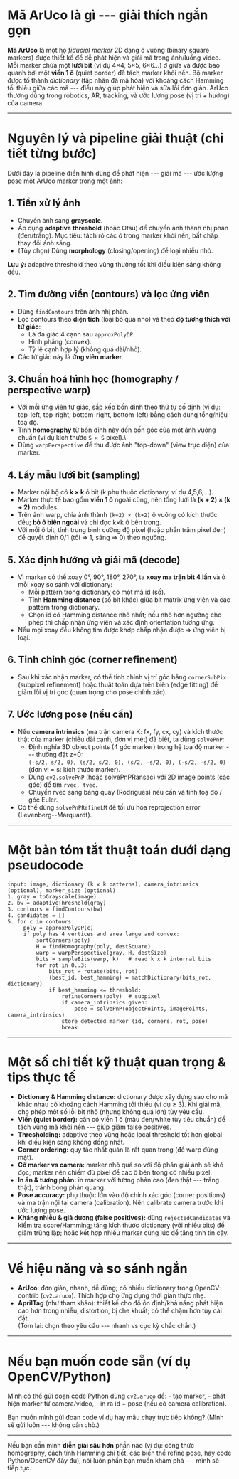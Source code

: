 # Mã ArUco là gì --- giải thích ngắn gọn

**Mã ArUco** là một họ *fiducial marker* 2D dạng ô vuông (binary square
markers) được thiết kế để dễ phát hiện và giải mã trong ảnh/luồng video.
Mỗi marker chứa một **lưới bit** (ví dụ 4×4, 5×5, 6×6...) ở giữa và được
bao quanh bởi một **viền 1 ô** (quiet border) để tách marker khỏi nền.
Bộ marker được tổ thành *dictionary* (tập nhãn đã mã hóa) với khoảng
cách Hamming tối thiểu giữa các mã --- điều này giúp phát hiện và sửa
lỗi đơn giản. ArUco thường dùng trong robotics, AR, tracking, và ước
lượng pose (vị trí + hướng) của camera.

------------------------------------------------------------------------

# Nguyên lý và pipeline giải thuật (chi tiết từng bước)

Dưới đây là pipeline điển hình dùng để phát hiện --- giải mã --- ước
lượng pose một ArUco marker trong một ảnh:

## 1. Tiền xử lý ảnh

-   Chuyển ảnh sang **grayscale**.
-   Áp dụng **adaptive threshold** (hoặc Otsu) để chuyển ảnh thành nhị
    phân (đen/trắng). Mục tiêu: tách rõ các ô trong marker khỏi nền, bất
    chấp thay đổi ánh sáng.
-   (Tùy chọn) Dùng **morphology** (closing/opening) để loại nhiễu nhỏ.

**Lưu ý:** adaptive threshold theo vùng thường tốt khi điều kiện sáng
không đều.

## 2. Tìm đường viền (contours) và lọc ứng viên

-   Dùng `findContours` trên ảnh nhị phân.
-   Lọc contours theo **diện tích** (loại bỏ quá nhỏ) và theo **độ tương
    thích với tứ giác**:
    -   Là đa giác 4 cạnh sau `approxPolyDP`.
    -   Hình phẳng (convex).
    -   Tỷ lệ cạnh hợp lý (không quá dài/nhỏ).
-   Các tứ giác này là **ứng viên marker**.

## 3. Chuẩn hoá hình học (homography / perspective warp)

-   Với mỗi ứng viên tứ giác, sắp xếp bốn đỉnh theo thứ tự cố định (ví
    dụ: top-left, top-right, bottom-right, bottom-left) bằng cách dùng
    tổng/hiệu toạ độ.
-   Tính **homography** từ bốn đỉnh này đến bốn góc của một ảnh vuông
    chuẩn (ví dụ kích thước `S × S` pixel).\
-   Dùng `warpPerspective` để thu được ảnh "top-down" (view trực diện)
    của marker.

## 4. Lấy mẫu lưới bit (sampling)

-   Marker nội bộ có **k × k** ô bit (k phụ thuộc dictionary, ví dụ
    4,5,6,...).
-   Marker thực tế bao gồm **viền 1 ô** ngoài cùng, nên tổng lưới là
    **(k + 2) × (k + 2)** modules.
-   Trên ảnh warp, chia ảnh thành `(k+2) × (k+2)` ô vuông có kích thước
    đều; **bỏ ô biên ngoài** và chỉ đọc k×k ô bên trong.
-   Với mỗi ô bit, tính trung bình cường độ pixel (hoặc phần trăm pixel
    đen) để quyết định 0/1 (tối =\> 1, sáng =\> 0) theo ngưỡng.

## 5. Xác định hướng và giải mã (decode)

-   Vì marker có thể xoay 0°, 90°, 180°, 270°, ta **xoay ma trận bit 4
    lần** và ở mỗi xoay so sánh với dictionary:
    -   Mỗi pattern trong dictionary có một mã id (số).
    -   Tính **Hamming distance** (số bit khác) giữa bit matrix ứng viên
        và các pattern trong dictionary.
    -   Chọn id có Hamming distance nhỏ nhất; nếu nhỏ hơn ngưỡng cho
        phép thì chấp nhận ứng viên và xác định orientation tương ứng.
-   Nếu mọi xoay đều không tìm được khớp chấp nhận được =\> ứng viên bị
    loại.

## 6. Tinh chỉnh góc (corner refinement)

-   Sau khi xác nhận marker, có thể tinh chỉnh vị trí góc bằng
    `cornerSubPix` (subpixel refinement) hoặc thuật toán dựa trên biên
    (edge fitting) để giảm lỗi vị trí góc (quan trọng cho pose chính
    xác).

## 7. Ước lượng pose (nếu cần)

-   Nếu **camera intrinsics** (ma trận camera K: fx, fy, cx, cy) và kích
    thước thật của marker (chiều dài cạnh, đơn vị mét) đã biết, ta dùng
    `solvePnP`:
    -   Định nghĩa 3D object points (4 góc marker) trong hệ toạ độ
        marker --- thường đặt z=0:\
        `(-s/2, s/2, 0), (s/2, s/2, 0), (s/2, -s/2, 0), (-s/2, -s/2, 0)`
        (đơn vị = s: kích thước marker).
    -   Dùng `cv2.solvePnP` (hoặc solvePnPRansac) với 2D image points
        (các góc) để tìm `rvec, tvec`.
    -   Chuyển rvec sang bảng quay (Rodrigues) nếu cần và tính toạ độ /
        góc Euler.
-   Có thể dùng `solvePnPRefineLM` để tối ưu hóa reprojection error
    (Levenberg--Marquardt).

------------------------------------------------------------------------

# Một bản tóm tắt thuật toán dưới dạng pseudocode

``` text
input: image, dictionary (k x k patterns), camera_intrinsics (optional), marker_size (optional)
1. gray = toGrayscale(image)
2. bw = adaptiveThreshold(gray)
3. contours = findContours(bw)
4. candidates = []
5. for c in contours:
     poly = approxPolyDP(c)
     if poly has 4 vertices and area large and convex:
         sortCorners(poly)
         H = findHomography(poly, destSquare)
         warp = warpPerspective(gray, H, destSize)
         bits = sampleBits(warp, k)   # read k x k internal bits
         for rot in 0..3:
             bits_rot = rotate(bits, rot)
             (best_id, best_hamming) = matchDictionary(bits_rot, dictionary)
             if best_hamming <= threshold:
                 refineCorners(poly)  # subpixel
                 if camera_intrinsics given:
                     pose = solvePnP(objectPoints, imagePoints, camera_intrinsics)
                 store detected marker (id, corners, rot, pose)
                 break
```

------------------------------------------------------------------------

# Một số chi tiết kỹ thuật quan trọng & tips thực tế

-   **Dictionary & Hamming distance:** dictionary được xây dựng sao cho
    mã khác nhau có khoảng cách Hamming tối thiểu (ví dụ ≥ 3). Khi giải
    mã, cho phép một số lỗi bit nhỏ (nhưng không quá lớn) tùy yêu cầu.
-   **Viền (quiet border):** cần có viền 1 ô (màu đen/white tùy tiêu
    chuẩn) để tách vùng mã khỏi nền --- giúp giảm false positives.
-   **Thresholding:** adaptive theo vùng hoặc local threshold tốt hơn
    global khi điều kiện sáng không đồng nhất.
-   **Corner ordering:** quy tắc nhất quán là rất quan trọng (để warp
    đúng mặt).
-   **Cỡ marker vs camera:** marker nhỏ quá so với độ phân giải ảnh sẽ
    khó đọc; marker nên chiếm đủ pixel để các ô bên trong có nhiều
    pixel.
-   **In ấn & tương phản:** in marker với tương phản cao (đen thật ---
    trắng thật), tránh bóng phản quang.
-   **Pose accuracy:** phụ thuộc lớn vào độ chính xác góc (corner
    positions) và ma trận nội tại camera (calibration). Nên calibrate
    camera trước khi ước lượng pose.
-   **Kháng nhiễu & giả dương (false positives):** dùng
    `rejectedCandidates` và kiểm tra score/Hamming; tăng kích thước
    dictionary (với nhiều bits) để giảm trùng lặp; hoặc kết hợp nhiều
    marker cùng lúc để tăng tính tin cậy.

------------------------------------------------------------------------

# Về hiệu năng và so sánh ngắn

-   **ArUco**: đơn giản, nhanh, dễ dùng; có nhiều dictionary trong
    OpenCV-contrib (`cv2.aruco`). Thích hợp cho ứng dụng thời gian thực
    nhẹ.
-   **AprilTag** (như tham khảo): thiết kế cho độ ổn định/khả năng phát
    hiện cao hơn trong nhiễu, distortion, bị che khuất; có thể chậm hơn
    tùy cài đặt.\
    (Tóm lại: chọn theo yêu cầu --- nhanh vs cực kỳ chắc chắn.)

------------------------------------------------------------------------

# Nếu bạn muốn code sẵn (ví dụ OpenCV/Python)

Mình có thể gửi đoạn code Python dùng `cv2.aruco` để: - tạo marker, -
phát hiện marker từ camera/video, - in ra id + pose (nếu có camera
calibration).

Bạn muốn mình gửi đoạn code ví dụ hay mẫu chạy trực tiếp không? (Mình sẽ
gửi luôn --- không cần chờ.)

------------------------------------------------------------------------

Nếu bạn cần mình **diễn giải sâu hơn** phần nào (ví dụ: công thức
homography, cách tính Hamming chi tiết, các biến thể refine pose, hay
code Python/OpenCV đầy đủ), nói luôn phần bạn muốn khám phá --- mình sẽ
tiếp tục.


